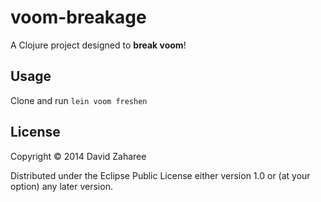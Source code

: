 # voom-breakage

A Clojure project designed to **break voom**!

## Usage

Clone and run `lein voom freshen`

## License

Copyright © 2014 David Zaharee

Distributed under the Eclipse Public License either version 1.0 or (at
your option) any later version.
